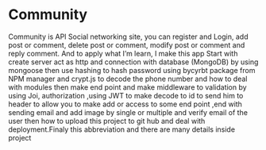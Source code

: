 # Community
Community is API Social networking site, you can register and Login, add post or comment, delete post or comment, modify post or comment and reply comment. And to apply what I’m learn, I make this app Start with create server act as http and connection with database (MongoDB) by using mongoose then use hashing to hash password using bycyrbt package from NPM manager and crypt.js   to decode the phone number and how to deal with modules then make end point and make middleware to validation by using Joi, authorization ,using JWT to make decode to id to send him to header to allow you to make add or access to some end point ,end with sending email and add image by single or multiple and verify email of the user then how to upload this project to git hub and deal with deployment.Finaly this abbreviation and there are many details inside project 